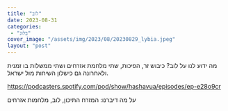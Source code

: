 ```yaml
---
title: "לוב"
date: 2023-08-31
categories: 
 - "בלוג"
cover_image: "/assets/img/2023/08/20230829_lybia.jpeg"
layout: "post"
---
```


מה ידוע לנו על לוב? כיבוש זר, הפיכות, שתי מלחמת אזרחים ושתי ממשלות בו זמנית ולאחרונה גם כישלון השיחות מול ישראל.

<https://podcasters.spotify.com/pod/show/hashavua/episodes/ep-e28o9cr>

על מה דיברנו: המזרח התיכון, לוב, מלחמות אזרחים
